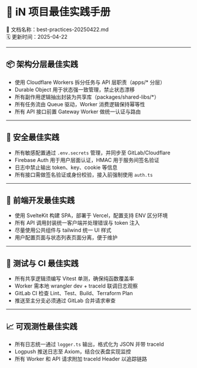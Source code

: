 # 🧭 iN 项目最佳实践手册  
📄 文档名称：best-practices-20250422.md  
🗓️ 更新时间：2025-04-22

---

## 📦 架构分层最佳实践

- 使用 Cloudflare Workers 拆分任务与 API 层职责（apps/* 分层）
- Durable Object 用于状态强一致管理，禁止状态漂移
- 所有副作用逻辑抽出封装为共享库（packages/shared-libs/*）
- 所有任务流由 Queue 驱动，Worker 消费逻辑保持幂等性
- 所有 API 接口前置 Gateway Worker 做统一认证与路由

---

## 🔐 安全最佳实践

- 所有敏感配置通过 `.env.secrets` 管理，并同步至 GitLab/Cloudflare
- Firebase Auth 用于用户层面认证，HMAC 用于服务间签名验证
- 日志中禁止输出 token、key、cookie 等信息
- 所有接口需做签名验证或身份校验，接入前强制使用 `auth.ts`

---

## 🧩 前端开发最佳实践

- 使用 SvelteKit 构建 SPA，部署于 Vercel，配置支持 ENV 区分环境
- 所有 API 调用封装统一客户端并处理错误与 token 注入
- 尽量使用公共组件与 tailwind 统一 UI 样式
- 用户配置页面与状态列表页面分离，便于维护

---

## 🧪 测试与 CI 最佳实践

- 所有共享逻辑须编写 Vitest 单测，确保纯函数覆盖率
- Worker 需本地 wrangler dev + traceId 联调日志观察
- GitLab CI 检查 Lint、Test、Build、Terraform Plan
- 推送至主分支必须通过 GitLab 合并请求审查

---

## 📈 可观测性最佳实践

- 所有日志统一通过 `logger.ts` 输出，格式化为 JSON 并带 traceId
- Logpush 推送日志至 Axiom，结合仪表盘实现监控
- 所有 Worker 和 API 请求附加 traceId Header 以追踪链路
